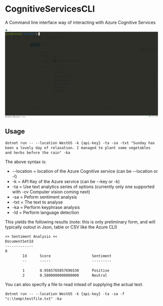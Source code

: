 # CognitiveServicesCLI
A Command line interface way of interacting with Azure Cognitive Services

![Examples](./Documentation/azCogSvc-SimpleJson.gif)

## Usage
```
dotnet run -- --location WestUS -k {api-key} -ta -sa -txt "Sunday has been a lovely day of relaxation. I managed to plant some vegetables and herbs before the rain" -ka
```

The above syntax is:
* --location = location of the Azure Cognitive service (can be --location or -l)
* -k = API Key of the Azure service (can be --key or -k)
* -ta = Use text analytics series of options (currently only one supported with -cv Computer vision coming next)
* -sa = Peform sentiment analysis
* -txt = The text to analyse
* -ka = Perform keyphrase analysis
* -ld = Perform language detection

This yields the following results (note: this is only preliminary form, and will typically outout in Json, table or CSV like the Azure CLI)

```
>> Sentiment Analysis <<
DocumentSetId
-------------
0
        Id      Score                   Sentiment
        --      -----                   ---------

        1       0.9565765857696530      Positive
        2       0.5000000000000000      Neutral
```

You can also specify a file to read intead of supplying the actual text.
 ```
dotnet run -- --location WestUS -k {api-key} -ta -sa -f "c:\temp\testfile.txt" -ka
``` 
